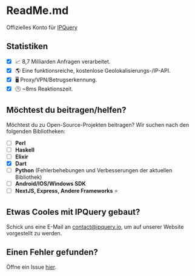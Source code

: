 # ReadMe.md
Offizielles Konto für [IPQuery](https://ipquery.io)

## Statistiken
- [X] 📈 8,7 Milliarden Anfragen verarbeitet.
- [X] 🌎 Eine funktionsreiche, kostenlose Geolokalisierungs-/IP-API.
- [X] 🖥️ Proxy/VPN/Betrugserkennung.
- [X] 🕒 ~8ms Reaktionszeit.

## Möchtest du beitragen/helfen?
Möchtest du zu Open-Source-Projekten beitragen? Wir suchen nach den folgenden Bibliotheken:
- [ ] **Perl**
- [ ] **Haskell**
- [ ] **Elixir**
- [X] **Dart**
- [ ] **Python** (Fehlerbehebungen und Verbesserungen der aktuellen Bibliothek)
- [ ] **Android/IOS/Windows SDK** 
- [ ] **NextJS, Express, Andere Frameworks** ⭐

## Etwas Cooles mit IPQuery gebaut?
Schick uns eine E-Mail an contact@ipquery.io, um auf unserer Website vorgestellt zu werden.

## Einen Fehler gefunden?
Öffne ein Issue [hier](https://github.com/ipqwery/Bugs).

